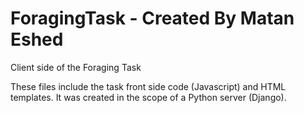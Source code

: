 # ForagingTask - Created By Matan Eshed
Client side of the Foraging Task

These files include the task front side code (Javascript) and HTML templates. It was created in the scope of a Python server (Django).
